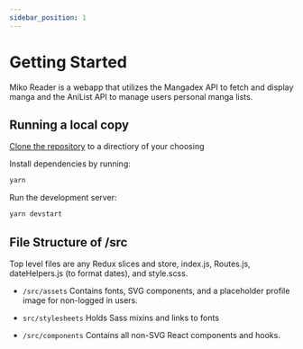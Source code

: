 ```yaml
---
sidebar_position: 1
---
```


# Getting Started

Miko Reader is a webapp that utilizes the Mangadex API to fetch and display manga and the AniList API to manage users personal manga lists.

## Running a local copy

[Clone the repository](https://github.com/SoniaVivi/miko-reader) to a directiory of your choosing

Install dependencies by running:

```bash
yarn
```

Run the development server:

```bash
yarn devstart
```

## File Structure of /src

Top level files are any Redux slices and store, index.js, Routes.js, dateHelpers.js (to format dates), and style.scss.

- `/src/assets` Contains fonts, SVG components, and a placeholder profile image for non-logged in users.

- `src/stylesheets` Holds Sass mixins and links to fonts

- `/src/components` Contains all non-SVG React components and hooks.

